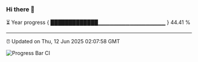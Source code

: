 ### Hi there 👋

⏳ Year progress { █████████████▁▁▁▁▁▁▁▁▁▁▁▁▁▁▁▁▁ } 44.41 %

---

⏰ Updated on Thu, 12 Jun 2025 02:07:58 GMT

![Progress Bar CI](https://github.com/DhruviPatel157/GitHub-Actions-Demo/workflows/Progress%20Bar%20CI/badge.svg)
